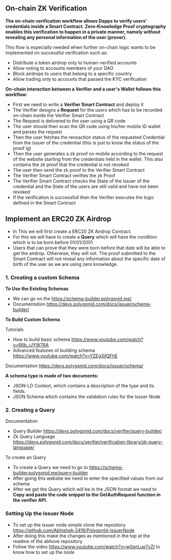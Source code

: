 ## On-chain ZK Verification

**The on-chain verification workflow allows Dapps to verify users' credentials inside a Smart Contract. Zero-Knowledge Proof cryptography enables this verification to happen in a private manner, namely without revealing any personal information of the user (prover).**

This flow is especially needed when further on-chain logic wants to be implemented on successful verification such as:

- Distribute a token airdrop only to human-verified accounts
- Allow voting to accounts members of your DAO
- Block airdrops to users that belong to a specific country
- Allow trading only to accounts that passed the KYC verification

**On-chain interaction between a Verifier and a user's Wallet follows this workflow:**

- First we need to write a **Verifier Smart Contract** and deploy it 
- The Verifier designs a **Request** for the users which has to be recorded on-chain inside the Verifier Smart Contract
- The Request is delivered to the user using a QR code 
- The user should then scan the QR code using his/her mobile ID wallet and parses the request
- Then the user fetches the revoaction status of the requested Credential from the issuer of the credential (this is just to know the status of the proof ig)
- Then the user generates a zk proof on mobile according to the request of the website starting from the credentials held in the wallet. This also contains the zk proof that the credential is not revoked
- The user then send the zk proof to the Verifier Smart Contract
- The Verifier Smart Contract verifies the zk Proof
- The Verifier Smart Contract checks the State of the Issuer of the credential and the State of the users are still valid and have not been revoked
- If the verification is successfull then the Verifier executes the logic defined in the Smart Contract

## Implement an ERC20 ZK Airdrop

- In This we will first create a ERC20 ZK Airdrop Contract.
- For this we will have to create a **Query** which will have the condition which is to be born before 01/01/2001
- Users that can prove that they were born before that date will be able to get the airdrop. Otherwise, they will not. The proof submitted to the Smart Contract will not reveal any information about the specific date of birth of the user as we are using zero knowledge.   

### 1. Creating a custom Schema

**To Use the Existing Schemas**
- We can go on the https://schema-builder.polygonid.me/ 
- Documentation https://devs.polygonid.com/docs/issuer/schema-builder/

**To Build Custom Schema**

Tutorials
- How to build basic schema https://www.youtube.com/watch?v=66b_jJYW78A
- Advanced features of building schema https://www.youtube.com/watch?v=YZEg3iIQFhE

Documentation https://devs.polygonid.com/docs/issuer/schema/

**A schema type is made of two documents:**

- JSON-LD Context, which contains a description of the type and its fields. 
- JSON Schema which contains the validation rules for the Issuer Node

### 2. Creating a Query 

Documentation
- Query Builder https://devs.polygonid.com/docs/verifier/query-builder/
- Zk Query Language https://devs.polygonid.com/docs/verifier/verification-library/zk-query-language/  
  
To create an Query

- To create a Query we need to go to https://schema-builder.polygonid.me/query-builder 
- After going this website we need to enter the specified values from our schema 
- After we get the Query which will be in the JSON format we need to **Copy and paste the code snippet to the GetAuthRequest function in the verifier API.**

### Setting Up the Issuer Node

- To set up the issuer node simple clone the repository https://github.com/Abhishek-2416/PolygonId-IssuerNode
- After doing this make the changes as mentioned in the top at the readme of the abhove repository
- Follow the video https://www.youtube.com/watch?v=w0anLue7yZI to know how to set up the node 





